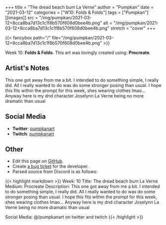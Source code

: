 +++
title =       "The dread beach bum La Verne"
author =      "Pumpkan"
date =        "2021-03-12"
categories =  ["W10: Folds & Folds"]
tags =        ["Pumpkan"]
[[images]]
                      src = "/img/pumpkan/2021-03-12+8cca8ba7d13c1c1f8b570f608d0bee4b.png"
                      alt = "/img/pumpkan/2021-03-12+8cca8ba7d13c1c1f8b570f608d0bee4b.png"
                      stretch = "cover"
+++


{{< fancybox path="/" file="/img/pumpkan/2021-03-12+8cca8ba7d13c1c1f8b570f608d0bee4b.png" >}}


Week 10: **Folds & Folds**. This art was lovingly created using: **Procreate**.

## Artist's Notes

This one got away from me a bit. I intended to do something simple, I really did. All I really wanted to do was do some stronger posing than usual. I hope this fits within the prompt for this week, shes wearing clothes lmao...
Anyway here is my dnd character Joselynn La Verne being no more dramatic than usual

## Social Media

- **Twitter**: [pumpkanart]()
- **Twitch**: [pumpkanart]()


## Other

- Edit this page on [GitHub](https://github.com/teaminkling/web-refresh/edit/main/blog/content/blog/pumpkan-week-10-104e.md).
- Create [a bug ticket](https://github.com/teaminkling/web-refresh/issues/new?assignees=&labels=bug&template=problem-report.md&title=) for the developer.
- Parsed source from Discord is as follows:

{{< highlight markdown >}}
Week: 10
Title:  The dread beach bum La Verne 
Medium: Procreate
Description: This one got away from me a bit. I intended to do something simple, I really did. All I really wanted to do was do some stronger posing than usual. I hope this fits within the prompt for this week, shes wearing clothes lmao...
Anyway here is my dnd character Joselynn La Verne being no more dramatic than usual 

Social Media: @/pumpkanart on twitter and twitch
{{< /highlight >}}